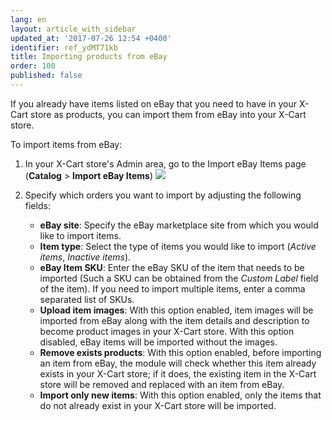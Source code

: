 ```yaml
---
lang: en
layout: article_with_sidebar
updated_at: '2017-07-26 12:54 +0400'
identifier: ref_ydMT71kb
title: Importing products from eBay
order: 100
published: false
---
```

If you already have items listed on eBay that you need to have in your X-Cart store as products, you can import them from eBay into your X-Cart store.

To import items from eBay:

1.  In your X-Cart store's Admin area, go to the Import eBay Items page (**Catalog** > **Import eBay Items**)
    ![]({{site.baseurl}}/attachments/9306779/9439199.png)

2.  Specify which orders you want to import by adjusting the following fields:
    * **eBay site**: Specify the eBay marketplace site from which you would like to import items.
    * **Item type**: Select the type of items you would like to import (_Active items_, _Inactive items_).
    * **eBay Item SKU**: Enter the eBay SKU of the item that needs to be imported (Such a SKU can be obtained from the _Custom Label_ field of the item). If you need to import multiple items, enter a comma separated list of SKUs.
    * **Upload item images**: With this option enabled, item images will be imported from eBay along with the item details and description to become product images in your X-Cart store. With this option disabled, eBay items will be imported without the images.
    * **Remove exists products**: With this option enabled, before importing an item from eBay, the module will check whether this item already exists in your X-Cart store; if it does, the existing item in the X-Cart store will be removed and replaced with an item from eBay.
    * **Import only new items**:  With this option enabled, only the items that do not already exist in your X-Cart store will be imported.
